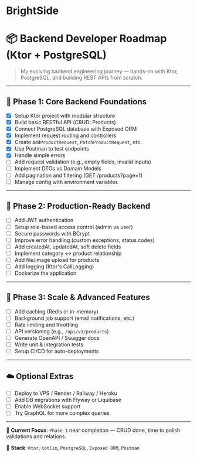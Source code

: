 # BrightSide


# 📦 Backend Developer Roadmap (Ktor + PostgreSQL)

> My evolving backend engineering journey — hands-on with Ktor, PostgreSQL, and building REST APIs from scratch.

---

## 🌱 Phase 1: Core Backend Foundations

- [x] Setup Ktor project with modular structure
- [x] Build basic RESTful API (CRUD: Products)
- [x] Connect PostgreSQL database with Exposed ORM
- [x] Implement request routing and controllers
- [x] Create `AddProductRequest`, `PatchProductRequest`, etc.
- [x] Use Postman to test endpoints
- [x] Handle simple errors
- [ ] Add request validation (e.g., empty fields, invalid inputs)
- [ ] Implement DTOs vs Domain Models
- [ ] Add pagination and filtering (GET /products?page=1)
- [ ] Manage config with environment variables

---

## 🚀 Phase 2: Production-Ready Backend

- [ ] Add JWT authentication
- [ ] Setup role-based access control (admin vs user)
- [ ] Secure passwords with BCrypt
- [ ] Improve error handling (custom exceptions, status codes)
- [ ] Add createdAt, updatedAt, soft delete fields
- [ ] Implement category ↔ product relationship
- [ ] Add file/image upload for products
- [ ] Add logging (Ktor's CallLogging)
- [ ] Dockerize the application

---

## 🧠 Phase 3: Scale & Advanced Features

- [ ] Add caching (Redis or in-memory)
- [ ] Background job support (email notifications, etc.)
- [ ] Rate limiting and throttling
- [ ] API versioning (e.g., `/api/v1/products`)
- [ ] Generate OpenAPI / Swagger docs
- [ ] Write unit & integration tests
- [ ] Setup CI/CD for auto-deployments

---

## ☁️ Optional Extras

- [ ] Deploy to VPS / Render / Railway / Heroku
- [ ] Add DB migrations with Flyway or Liquibase
- [ ] Enable WebSocket support
- [ ] Try GraphQL for more complex queries

---

📌 **Current Focus**: `Phase 1` near completion — CRUD done, time to polish validations and relations.

📌 **Stack**: `Ktor`, `Kotlin`, `PostgreSQL`, `Exposed ORM`, `Postman`
